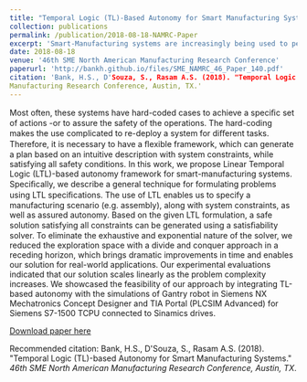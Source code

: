 ```yaml
---
title: "Temporal Logic (TL)-Based Autonomy for Smart Manufacturing Systems"
collection: publications
permalink: /publication/2018-08-18-NAMRC-Paper
excerpt: 'Smart-Manufacturing systems are increasingly being used to perform complex tasks on the factory ﬂoor.'
date: 2018-08-18
venue: '46th SME North American Manufacturing Research Conference'
paperurl: 'http://bankh.github.io/files/SME_NAMRC_46_Paper_140.pdf'
citation: 'Bank, H.S., D'Souza, S., Rasam A.S. (2018). "Temporal Logic (TL)-based Autonomy for Smart Manufacturing Systems." <i>46th SME North American
Manufacturing Research Conference, Austin, TX.'
---
```

Most often, these systems have hard-coded cases to achieve a speciﬁc set of actions -or to assure the safety of the operations. The hard-coding makes the use complicated to re-deploy a system for diﬀerent tasks. Therefore, it is necessary to have a ﬂexible framework, which can generate a plan based on an intuitive description with system constraints, while satisfying all safety conditions. In this work, we propose Linear Temporal Logic (LTL)-based autonomy framework for smart-manufacturing systems. Speciﬁcally, we describe a general technique for formulating problems using LTL speciﬁcations. The use of LTL enables us to specify a manufacturing scenario (e.g. assembly), along with system constraints, as well as assured autonomy. Based on the given LTL formulation, a safe solution satisfying all constraints can be generated using a satisﬁability solver. To eliminate the exhaustive and exponential nature of the solver, we reduced the exploration space with a divide and conquer approach in a receding horizon, which brings dramatic improvements in time and enables our solution for real-world applications. Our experimental evaluations indicated that our solution scales linearly as the problem complexity increases. We showcased the feasibility of our approach by integrating TL-based autonomy with the simulations of Gantry robot in Siemens NX Mechatronics Concept Designer and TIA Portal (PLCSIM Advanced) for Siemens S7-1500 TCPU connected to Sinamics drives.

[Download paper here](http://bankh.github.io/files/SME_NAMRC_46_Paper_140.pdf)

Recommended citation: Bank, H.S., D'Souza, S., Rasam A.S. (2018). "Temporal Logic (TL)-based Autonomy for Smart Manufacturing Systems." <i>46th SME North American
Manufacturing Research Conference, Austin, TX</i>. 